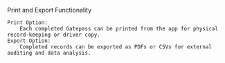 Print and Export Functionality

    Print Option:
        Each completed Gatepass can be printed from the app for physical record-keeping or driver copy.
    Export Option:
        Completed records can be exported as PDFs or CSVs for external auditing and data analysis.
